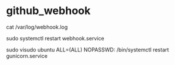 # github_webhook

cat /var/log/webhook.log


sudo systemctl restart webhook.service

sudo visudo
ubuntu ALL=(ALL) NOPASSWD: /bin/systemctl restart gunicorn.service
